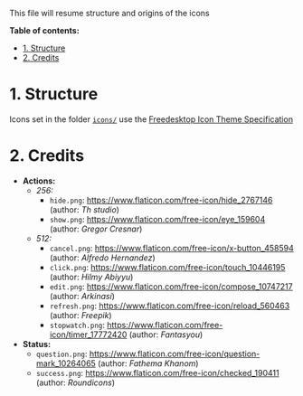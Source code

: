 This file will resume structure and origins of the icons

**Table of contents:**
- [1. Structure](#1-structure)
- [2. Credits](#2-credits)

# 1. Structure

Icons set in the folder [`icons/`][dir-icons] use the [Freedesktop Icon Theme Specification][specs-icons]

# 2. Credits

- **Actions:**
  - _256:_
    - `hide.png`: https://www.flaticon.com/free-icon/hide_2767146 (author: _Th studio_)
    - `show.png`: https://www.flaticon.com/free-icon/eye_159604 (author: _Gregor Cresnar_)
  - _512:_
    - `cancel.png`: https://www.flaticon.com/free-icon/x-button_458594 (author: _Alfredo Hernandez_)
    - `click.png`: https://www.flaticon.com/free-icon/touch_10446195 (author: _Hilmy Abiyyu_)
    - `edit.png`: https://www.flaticon.com/free-icon/compose_10747217 (author: _Arkinasi_)
    - `refresh.png`: https://www.flaticon.com/free-icon/reload_560463 (author: _Freepik_)
    - `stopwatch.png`: https://www.flaticon.com/free-icon/timer_17772420 (author: _Fantasyou_)
- **Status:**
  - `question.png`: https://www.flaticon.com/free-icon/question-mark_10264065 (author: _Fathema Khanom_)
  - `success.png`: https://www.flaticon.com/free-icon/checked_190411 (author: _Roundicons_)

<!-- Links -->
[dir-icons]: icons/

[specs-icons]: https://specifications.freedesktop.org/icon-theme-spec/latest/